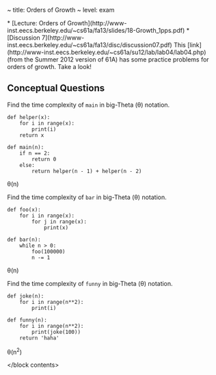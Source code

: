 ~ title: Orders of Growth
~ level: exam

<block references>
* [Lecture: Orders of Growth](http://www-inst.eecs.berkeley.edu/~cs61a/fa13/slides/18-Growth_1pps.pdf)
* [Discussion 7](http://www-inst.eecs.berkeley.edu/~cs61a/fa13/disc/discussion07.pdf)
</block references>

<block notes>
This [link](http://www-inst.eecs.berkeley.edu/~cs61a/su12/lab/lab04/lab04.php)
(from the Summer 2012 version of 61A) has some practice problems
for orders of growth. Take a look!
</block notes>

<block contents>

Conceptual Questions
--------------------

<question>

Find the time complexity of `main` in big-Theta (&theta;) notation.

    def helper(x):
        for i in range(x):
            print(i)
        return x

    def main(n):
        if n == 2:
            return 0
        else:
            return helper(n - 1) + helper(n - 2)

<solution>

&theta;(n)

</solution>

<question>

Find the time complexity of `bar` in big-Theta (&theta;) notation.

    def foo(x):
        for i in range(x):
            for j in range(x):
                print(x)

    def bar(n):
        while n > 0:
            foo(100000)
            n -= 1

<solution>

&theta;(n)

</solution>

<question>

Find the time complexity of `funny` in big-Theta (&theta;) notation.

    def joke(n):
        for i in range(n**2):
            print(i)

    def funny(n):
        for i in range(n**2):
            print(joke(100))
        return 'haha'

<solution>

&theta;(n<sup>2</sup>)

</solution>

</block contents>
